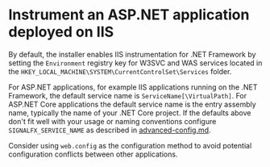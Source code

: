 # Instrument an ASP.NET application deployed on IIS

By default, the installer enables IIS instrumentation for .NET Framework
by setting the `Environment` registry key for W3SVC and WAS services
located in the `HKEY_LOCAL_MACHINE\SYSTEM\CurrentControlSet\Services` folder.

For ASP.NET applications, for example IIS applications running on the .NET Framework, the
default service name is `ServiceName[\VirtualPath]`.
For ASP.NET Core applications the default service name is the entry assembly name, typically
the name of your .NET Core project.
If the defaults above don't fit well with your usage or naming conventions configure `SIGNALFX_SERVICE_NAME` as described in [advanced-config.md](advanced-config.md#configuration-methods).

Consider using `web.config` as the configuration method
to avoid potential configuration conflicts between other applications.
